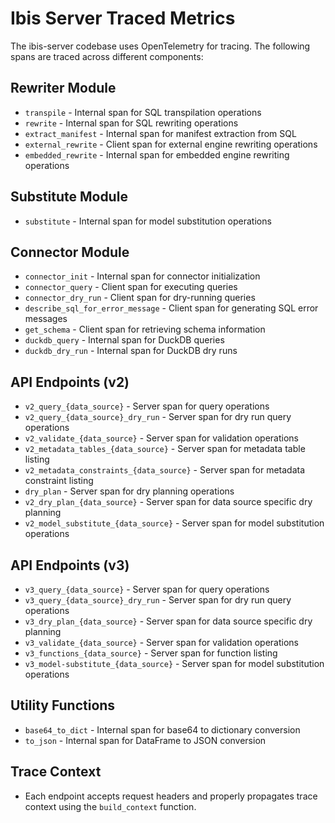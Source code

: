# Ibis Server Traced Metrics

The ibis-server codebase uses OpenTelemetry for tracing. The following spans are traced across different components:

## Rewriter Module
- `transpile` - Internal span for SQL transpilation operations
- `rewrite` - Internal span for SQL rewriting operations
- `extract_manifest` - Internal span for manifest extraction from SQL
- `external_rewrite` - Client span for external engine rewriting operations
- `embedded_rewrite` - Internal span for embedded engine rewriting operations

## Substitute Module
- `substitute` - Internal span for model substitution operations

## Connector Module
- `connector_init` - Internal span for connector initialization
- `connector_query` - Client span for executing queries
- `connector_dry_run` - Client span for dry-running queries
- `describe_sql_for_error_message` - Client span for generating SQL error messages
- `get_schema` - Client span for retrieving schema information
- `duckdb_query` - Internal span for DuckDB queries
- `duckdb_dry_run` - Internal span for DuckDB dry runs

## API Endpoints (v2)
- `v2_query_{data_source}` - Server span for query operations
- `v2_query_{data_source}_dry_run` - Server span for dry run query operations
- `v2_validate_{data_source}` - Server span for validation operations
- `v2_metadata_tables_{data_source}` - Server span for metadata table listing
- `v2_metadata_constraints_{data_source}` - Server span for metadata constraint listing
- `dry_plan` - Server span for dry planning operations
- `v2_dry_plan_{data_source}` - Server span for data source specific dry planning
- `v2_model_substitute_{data_source}` - Server span for model substitution operations

## API Endpoints (v3)
- `v3_query_{data_source}` - Server span for query operations
- `v3_query_{data_source}_dry_run` - Server span for dry run query operations
- `v3_dry_plan_{data_source}` - Server span for data source specific dry planning
- `v3_validate_{data_source}` - Server span for validation operations
- `v3_functions_{data_source}` - Server span for function listing
- `v3_model-substitute_{data_source}` - Server span for model substitution operations

## Utility Functions
- `base64_to_dict` - Internal span for base64 to dictionary conversion
- `to_json` - Internal span for DataFrame to JSON conversion

## Trace Context
- Each endpoint accepts request headers and properly propagates trace context using the `build_context` function.
